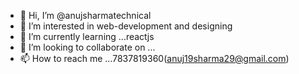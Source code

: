 - 👋 Hi, I’m @anujsharmatechnical
- 👀 I’m interested in web-development and designing
- 🌱 I’m currently learning ...reactjs 
- 💞️ I’m looking to collaborate on ...
- 📫 How to reach me ...7837819360(anuj19sharma29@gmail.com)

<!---
anujsharmatechnical/anujsharmatechnical is a ✨ special ✨ repository because its `README.md` (this file) appears on your GitHub profile.
You can click the Preview link to take a look at your changes.
--->
